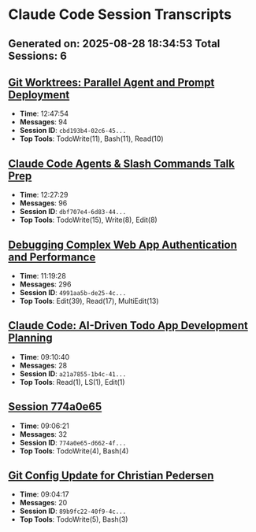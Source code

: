 # Claude Code Session Transcripts
Generated on: 2025-08-28 18:34:53
Total Sessions: 6
---

## [Git Worktrees: Parallel Agent and Prompt Deployment](cbd193b4_Git_Worktrees_Parallel_Agent_and_Prompt_Deployment.md)
- **Time**: 12:47:54
- **Messages**: 94
- **Session ID**: `cbd193b4-02c6-45...`
- **Top Tools**: TodoWrite(11), Bash(11), Read(10)

## [Claude Code Agents & Slash Commands Talk Prep](dbf707e4_Claude_Code_Agents_Slash_Commands_Talk_Prep.md)
- **Time**: 12:27:29
- **Messages**: 96
- **Session ID**: `dbf707e4-6d83-44...`
- **Top Tools**: TodoWrite(15), Write(8), Edit(8)

## [Debugging Complex Web App Authentication and Performance](4991aa5b_Debugging_Complex_Web_App_Authentication_and_Performance.md)
- **Time**: 11:19:28
- **Messages**: 296
- **Session ID**: `4991aa5b-de25-4c...`
- **Top Tools**: Edit(39), Read(17), MultiEdit(13)

## [Claude Code: AI-Driven Todo App Development Planning](a21a7855_Claude_Code_AI-Driven_Todo_App_Development_Planning.md)
- **Time**: 09:10:40
- **Messages**: 28
- **Session ID**: `a21a7855-1b4c-41...`
- **Top Tools**: Read(1), LS(1), Edit(1)

## [Session 774a0e65](774a0e65_Session_774a0e65.md)
- **Time**: 09:06:21
- **Messages**: 32
- **Session ID**: `774a0e65-d662-4f...`
- **Top Tools**: TodoWrite(4), Bash(4)

## [Git Config Update for Christian Pedersen](89b9fc22_Git_Config_Update_for_Christian_Pedersen.md)
- **Time**: 09:04:17
- **Messages**: 20
- **Session ID**: `89b9fc22-40f9-4c...`
- **Top Tools**: TodoWrite(5), Bash(3)

